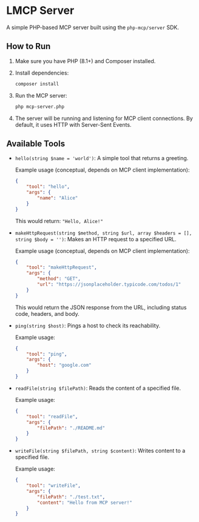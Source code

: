 # LMCP Server

A simple PHP-based MCP server built using the `php-mcp/server` SDK.

## How to Run

1.  Make sure you have PHP (8.1+) and Composer installed.
2.  Install dependencies:

    ```bash
    composer install
    ```

3.  Run the MCP server:

    ```bash
    php mcp-server.php
    ```

4.  The server will be running and listening for MCP client connections. By default, it uses HTTP with Server-Sent Events.

## Available Tools

*   `hello(string $name = 'world')`: A simple tool that returns a greeting.

    Example usage (conceptual, depends on MCP client implementation):

    ```json
    {
        "tool": "hello",
        "args": {
            "name": "Alice"
        }
    }
    ```

    This would return: `"Hello, Alice!"`

*   `makeHttpRequest(string $method, string $url, array $headers = [], string $body = '')`: Makes an HTTP request to a specified URL.

    Example usage (conceptual, depends on MCP client implementation):

    ```json
    {
        "tool": "makeHttpRequest",
        "args": {
            "method": "GET",
            "url": "https://jsonplaceholder.typicode.com/todos/1"
        }
    }
    ```

    This would return the JSON response from the URL, including status code, headers, and body.

*   `ping(string $host)`: Pings a host to check its reachability.

    Example usage:

    ```json
    {
        "tool": "ping",
        "args": {
            "host": "google.com"
        }
    }
    ```

*   `readFile(string $filePath)`: Reads the content of a specified file.

    Example usage:

    ```json
    {
        "tool": "readFile",
        "args": {
            "filePath": "./README.md"
        }
    }
    ```

*   `writeFile(string $filePath, string $content)`: Writes content to a specified file.

    Example usage:

    ```json
    {
        "tool": "writeFile",
        "args": {
            "filePath": "./test.txt",
            "content": "Hello from MCP server!"
        }
    }
    ```